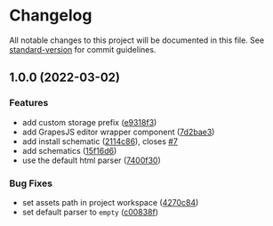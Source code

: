 # Changelog

All notable changes to this project will be documented in this file. See [standard-version](https://github.com/conventional-changelog/standard-version) for commit guidelines.

## 1.0.0 (2022-03-02)


### Features

* add custom storage prefix ([e9318f3](https://github.com/Developer-Plexscape/ngx-grapesjs/commit/e9318f3f2f4b409c9dc2f784a371631b5a2690bc))
* add GrapesJS editor wrapper component ([7d2bae3](https://github.com/Developer-Plexscape/ngx-grapesjs/commit/7d2bae3aa8f04622f528bd8e4891772f790aac34))
* add install schematic ([2114c86](https://github.com/Developer-Plexscape/ngx-grapesjs/commit/2114c86ab890889dd318065cf0a8172324aa79fc)), closes [#7](https://github.com/Developer-Plexscape/ngx-grapesjs/issues/7)
* add schematics ([15f16d6](https://github.com/Developer-Plexscape/ngx-grapesjs/commit/15f16d6d57f3dfe5f932c089646da341ebde14ab))
* use the default html parser ([7400f30](https://github.com/Developer-Plexscape/ngx-grapesjs/commit/7400f307cea588a82b55b38e3ebb1ae1b8f6d91e))


### Bug Fixes

* set assets path in project workspace ([4270c84](https://github.com/Developer-Plexscape/ngx-grapesjs/commit/4270c848e250105c9c462c6ad6323fc4e8f3be44))
* set default parser to `empty` ([c00838f](https://github.com/Developer-Plexscape/ngx-grapesjs/commit/c00838fa3700e92e2fb15a6130635160f7ec9fe5))
